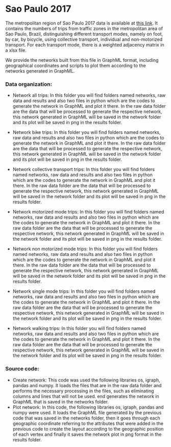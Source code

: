 # Sao Paulo 2017

The metropolitan region of Sao Paulo 2017 data is available at [this link](https://www.metro.sp.gov.br/pesquisa-od/). It contains the numbers of trips from traffic zones in the metropolitan area of Sao Paulo, Brazil, distinguishing different transport modes, namely on foot, by car, by bicycle, using collective transport, individual and non-motorized transport. For each transport mode, there is a weighted adjacency matrix in a xlsx file. 

We provide the networks built from this file in GraphML format, including geographical coordinates and scripts to plot them according to the networks generated in GraphML.

### Data organization:
- Network all trips: In this folder you will find folders named networks, raw data and results and also two files in python which are the codes to generate the network in GraphML and plot it there. In the raw data folder are the data that will be processed to generate the respective network, this network generated in GraphML will be saved in the network folder and its plot will be saved in png in the results folder.
-  Network bike trips: In this folder you will find folders named networks, raw data and results and also two files in python which are the codes to generate the network in GraphML and plot it there. In the raw data folder are the data that will be processed to generate the respective network, this network generated in GraphML will be saved in the network folder and its plot will be saved in png in the results folder.
- Network collective transport trips: In this folder you will find folders named networks, raw data and results and also two files in python which are the codes to generate the network in GraphML and plot it there. In the raw data folder are the data that will be processed to generate the respective network, this network generated in GraphML will be saved in the network folder and its plot will be saved in png in the results folder.

- Network motorized mode trips: In this folder you will find folders named networks, raw data and results and also two files in python which are the codes to generate the network in GraphML and plot it there. In the raw data folder are the data that will be processed to generate the respective network, this network generated in GraphML will be saved in the network folder and its plot will be saved in png in the results folder.
- Network non motorized mode trips: In this folder you will find folders named networks, raw data and results and also two files in python which are the codes to generate the network in GraphML and plot it there. In the raw data folder are the data that will be processed to generate the respective network, this network generated in GraphML will be saved in the network folder and its plot will be saved in png in the results folder.
- Network single mode trips: In this folder you will find folders named networks, raw data and results and also two files in python which are the codes to generate the network in GraphML and plot it there. In the raw data folder are the data that will be processed to generate the respective network, this network generated in GraphML will be saved in the network folder and its plot will be saved in png in the results folder.
- Network walking trips: In this folder you will find folders named networks, raw data and results and also two files in python which are the codes to generate the network in GraphML and plot it there. In the raw data folder are the data that will be processed to generate the respective network, this network generated in GraphML will be saved in the network folder and its plot will be saved in png in the results folder.

### Source code:
- Create network: This code was used the following libraries os, igraph, pandas and numpy. It loads the files that are in the raw data folder and performs the necessary processing in the files, such as eliminating columns and lines that will not be used. end generates the network in GraphML that is saved in the networks folder.
- Plot network: In this code, the following libraries os, igraph, pandas and numpy were used. It loads the GraphML file generated by the previous code that was saved in the networks folder, then it goes through each geographic coordinate referring to the attributes that were added in the previous code to create the layout according to the geographic position of each vertex and finally it saves the network plot in png format in the results folder.
 
